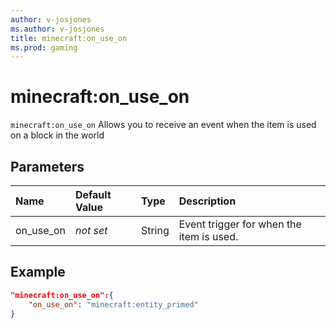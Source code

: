 ```yaml
---
author: v-josjones
ms.author: v-josjones
title: minecraft:on_use_on
ms.prod: gaming
---
```


# minecraft:on_use_on

`minecraft:on_use_on` Allows you to receive an event when the item is used on a block in the world

## Parameters

|Name |Default Value  |Type  |Description  |
|:----------|:----------|:----------|:----------|
|on_use_on|*not set*|String |Event trigger for when the item is used.|

## Example

```json
"minecraft:on_use_on":{
    "on_use_on": "minecraft:entity_primed"
}
```
